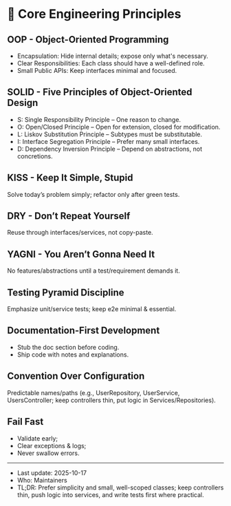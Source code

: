 # 📄 Core Engineering Principles

## OOP - Object-Oriented Programming
- Encapsulation: Hide internal details; expose only what's necessary.
- Clear Responsibilities: Each class should have a well-defined role.
- Small Public APIs: Keep interfaces minimal and focused.

## SOLID - Five Principles of Object-Oriented Design
- S: Single Responsibility Principle – One reason to change.
- O: Open/Closed Principle – Open for extension, closed for modification.
- L: Liskov Substitution Principle – Subtypes must be substitutable.
- I: Interface Segregation Principle – Prefer many small interfaces.
- D: Dependency Inversion Principle – Depend on abstractions, not concretions.

## KISS - Keep It Simple, Stupid
Solve today’s problem simply; refactor only after green tests.

## DRY - Don’t Repeat Yourself
Reuse through interfaces/services, not copy-paste.

## YAGNI - You Aren’t Gonna Need It
No features/abstractions until a test/requirement demands it.

## Testing Pyramid Discipline
Emphasize unit/service tests; keep e2e minimal & essential.

## Documentation-First Development
- Stub the doc section before coding.
- Ship code with notes and explanations.

## Convention Over Configuration
Predictable names/paths (e.g., UserRepository, UserService, UsersController; keep controllers thin, put logic in Services/Repositories).

## Fail Fast
- Validate early;
- Clear exceptions & logs;
- Never swallow errors.

---

- Last update: 2025-10-17
- Who: Maintainers
- TL;DR: Prefer simplicity and small, well-scoped classes; keep controllers thin, push logic into services, and write tests first where practical.
